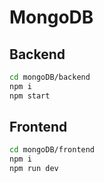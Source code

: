 # MongoDB

## Backend
```bash
cd mongoDB/backend
npm i
npm start
```

## Frontend
```bash
cd mongoDB/frontend
npm i
npm run dev
```